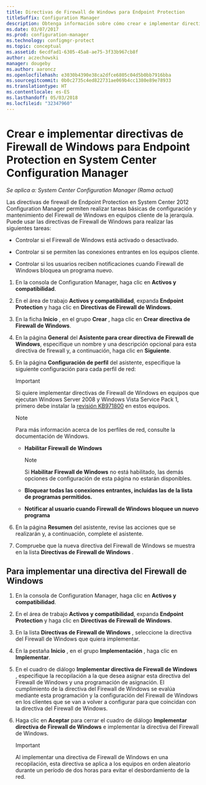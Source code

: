 ```yaml
---
title: Directivas de Firewall de Windows para Endpoint Protection
titleSuffix: Configuration Manager
description: Obtenga información sobre cómo crear e implementar directivas de firewall para Endpoint Protection en System Center 2012 Configuration Manager.
ms.date: 03/07/2017
ms.prod: configuration-manager
ms.technology: configmgr-protect
ms.topic: conceptual
ms.assetid: 6ecdfad1-6305-45a8-ae75-3f33b967cb8f
author: aczechowski
manager: dougeby
ms.author: aaroncz
ms.openlocfilehash: e3030b4390e38ca2dfce6805c04d5b0bb7916bba
ms.sourcegitcommit: 0b0c2735c4ed822731ae069b4cc1380e89e78933
ms.translationtype: HT
ms.contentlocale: es-ES
ms.lasthandoff: 05/03/2018
ms.locfileid: "32347960"
---
```

# <a name="create-and-deploy-windows-firewall-policies-for-endpoint-protection-in-system-center-configuration-manager"></a>Crear e implementar directivas de Firewall de Windows para Endpoint Protection en System Center Configuration Manager

*Se aplica a: System Center Configuration Manager (Rama actual)*

Las directivas de firewall de Endpoint Protection en System Center 2012 Configuration Manager permiten realizar tareas básicas de configuración y mantenimiento del Firewall de Windows en equipos cliente de la jerarquía. Puede usar las directivas de Firewall de Windows para realizar las siguientes tareas:  

-   Controlar si el Firewall de Windows está activado o desactivado.  

-   Controlar si se permiten las conexiones entrantes en los equipos cliente.  

-   Controlar si los usuarios reciben notificaciones cuando Firewall de Windows bloquea un programa nuevo.  

1.  En la consola de Configuration Manager, haga clic en **Activos y compatibilidad**.  

2.  En el área de trabajo **Activos y compatibilidad**, expanda **Endpoint Protection** y haga clic en **Directivas de Firewall de Windows**.  

3.  En la ficha **Inicio** , en el grupo **Crear** , haga clic en **Crear directiva de Firewall de Windows**.  

4.  En la página **General** del **Asistente para crear directiva de Firewall de Windows**, especifique un nombre y una descripción opcional para esta directiva de firewall y, a continuación, haga clic en **Siguiente**.  

5.  En la página **Configuración de perfil** del asistente, especifique la siguiente configuración para cada perfil de red:  

    > [!IMPORTANT]  
    >  Si quiere implementar directivas de Firewall de Windows en equipos que ejecutan Windows Server 2008 y Windows Vista Service Pack 1, primero debe instalar la [revisión KB971800](http://go.microsoft.com/fwlink/p/?LinkId=231239) en estos equipos.  

    > [!NOTE]  
    >  Para más información acerca de los perfiles de red, consulte la documentación de Windows.  

    -   **Habilitar Firewall de Windows**  

        > [!NOTE]  
        >  Si **Habilitar Firewall de Windows** no está habilitado, las demás opciones de configuración de esta página no estarán disponibles.  

    -   **Bloquear todas las conexiones entrantes, incluidas las de la lista de programas permitidos.**  

    -   **Notificar al usuario cuando Firewall de Windows bloquee un nuevo programa**  

6.  En la página **Resumen** del asistente, revise las acciones que se realizarán y, a continuación, complete el asistente.  

7.  Compruebe que la nueva directiva del Firewall de Windows se muestra en la lista **Directivas de Firewall de Windows** .  

##  <a name="BKMK_Assign"></a> Para implementar una directiva del Firewall de Windows  

1.  En la consola de Configuration Manager, haga clic en **Activos y compatibilidad**.  

2.  En el área de trabajo **Activos y compatibilidad**, expanda **Endpoint Protection** y haga clic en **Directivas de Firewall de Windows**.  

3.  En la lista **Directivas de Firewall de Windows** , seleccione la directiva del Firewall de Windows que quiera implementar.  

4.  En la pestaña **Inicio** , en el grupo **Implementación** , haga clic en **Implementar**.  

5.  En el cuadro de diálogo **Implementar directiva de Firewall de Windows** , especifique la recopilación a la que desea asignar esta directiva del Firewall de Windows y una programación de asignación. El cumplimiento de la directiva del Firewall de Windows se evalúa mediante esta programación y la configuración del Firewall de Windows en los clientes que se van a volver a configurar para que coincidan con la directiva del Firewall de Windows.  

6.  Haga clic en **Aceptar** para cerrar el cuadro de diálogo **Implementar directiva de Firewall de Windows** e implementar la directiva del Firewall de Windows.  

    > [!IMPORTANT]  
    >  Al implementar una directiva de Firewall de Windows en una recopilación, esta directiva se aplica a los equipos en orden aleatorio durante un período de dos horas para evitar el desbordamiento de la red.
